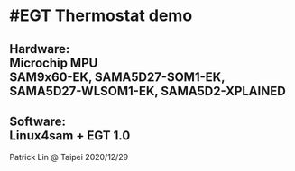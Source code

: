 #EGT Thermostat demo
====
Hardware:<br>
Microchip MPU<br>
SAM9x60-EK, SAMA5D27-SOM1-EK, SAMA5D27-WLSOM1-EK, SAMA5D2-XPLAINED<br>
-------
Software:<br>
Linux4sam + EGT 1.0<br>
-------
Patrick Lin @ Taipei
2020/12/29
